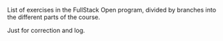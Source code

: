 List of exercises in the FullStack Open program, divided by branches into the different parts of the course.

Just for correction and log.
